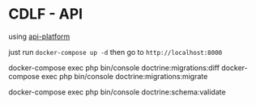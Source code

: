 # CDLF - API

using [api-platform](https://api-platform.com/)

 just run `docker-compose up -d` then go to `http://localhost:8000` 
 


docker-compose exec php bin/console doctrine:migrations:diff
docker-compose exec php bin/console doctrine:migrations:migrate

docker-compose exec php bin/console doctrine:schema:validate
